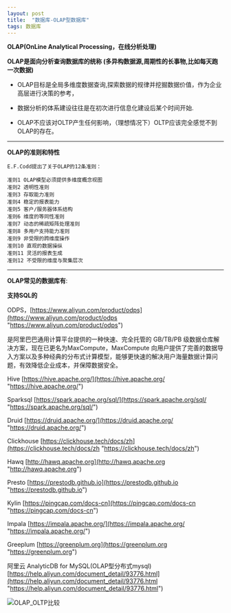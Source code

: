 ```yaml
---
layout: post
title:  "数据库-OLAP型数据库"
tags: 数据库
---
```


**OLAP(OnLine Analytical Processing，在线分析处理)**

**OLAP是面向分析查询数据库的统称 (多异构数据源,周期性的长事物,比如每天跑一次数据)**

- OLAP目标是全局多维度数据查询,探索数据的规律并挖掘数据价值，作为企业高层进行决策的参考，

- 数据分析的体系建设往往是在初次进行信息化建设后某个时间开始.

- OLAP不应该对OLTP产生任何影响，（理想情况下）OLTP应该完全感觉不到OLAP的存在。

 --- 
 
**OLAP的准则和特性**

    E.F.Codd提出了关于OLAP的12条准则：
    
    准则1 OLAP模型必须提供多维度概念视图
    准则2 透明性准则
    准则3 存取能力准则
    准则4 稳定的报表能力
    准则5 客户/服务器体系结构
    准则6 维度的等同性准则
    准则7 动态的稀疏矩阵处理准则
    准则8 多用户支持能力准则
    准则9 非受限的跨维度操作
    准则10 直观的数据操纵
    准则11 灵活的报表生成
    准则12 不受限的维度与聚集层次
 
 --- 
 
**OLAP常见的数据库有**:

**支持SQL的**

ODPS，[https://www.aliyun.com/product/odps](https://www.aliyun.com/product/odps "https://www.aliyun.com/product/odps")

是阿里巴巴通用计算平台提供的一种快速、完全托管的 GB/TB/PB 级数据仓库解决方案，现在已更名为MaxCompute，MaxCompute 向用户提供了完善的数据导入方案以及多种经典的分布式计算模型，能够更快速的解决用户海量数据计算问题，有效降低企业成本，并保障数据安全。

Hive  [https://hive.apache.org/](https://hive.apache.org/ "https://hive.apache.org/")

Sparksql [https://spark.apache.org/sql/](https://spark.apache.org/sql/ "https://spark.apache.org/sql/")

Druid [https://druid.apache.org/](https://druid.apache.org/ "https://druid.apache.org/")

Clickhouse [https://clickhouse.tech/docs/zh](https://clickhouse.tech/docs/zh "https://clickhouse.tech/docs/zh")

Hawq [http://hawq.apache.org](http://hawq.apache.org "http://hawq.apache.org")

Presto [https://prestodb.github.io](https://prestodb.github.io "https://prestodb.github.io")

Kylin  [https://pingcap.com/docs-cn](https://pingcap.com/docs-cn "https://pingcap.com/docs-cn")

Impala [https://impala.apache.org/](https://impala.apache.org/ "https://impala.apache.org/")

Greeplum [https://greenplum.org](https://greenplum.org "https://greenplum.org")

阿里云 AnalyticDB for MySQL(OLAP型分布式mysql) [https://help.aliyun.com/document_detail/93776.html](https://help.aliyun.com/document_detail/93776.html "https://help.aliyun.com/document_detail/93776.html")

![OLAP_OLTP比较](../../../images/postimg/OLAP_OLTP比较.jpg)
